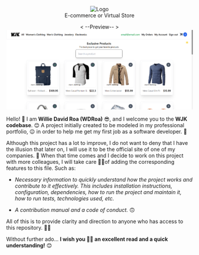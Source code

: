 <p align="center">
    <img src="https://github.com/user-attachments/assets/bd71664c-b71c-4feb-97f6-43bcdd2d71b9" alt="Logo">
    <br/>E-commerce or Virtual Store
</p>

<p align="center">
    < --Preview-- > <br/>
    <a href="https://67409c248f733cd15ae4c75b--wjk.netlify.app/" target="_blank">
        <img src="./src/assets/preview.png" alt="Preview">
    </a> 
</p>

Hello! 🙂 I am **Willie David Roa (WDRoa)** 😎, and I welcome you to the **WJK codebase**. 😊 A project initially created to be modeled in my professional portfolio, 😉 in order to help me get my first job as a software developer. 🙈

Although this project has a lot to improve, I do not want to deny that I have the illusion that later on, I will use it to be the official site of one of my companies. 🙈 When that time comes and I decide to work on this project with more colleagues, I will take care 👌🏼of adding the corresponding features to this file. Such as:

- *Necessary information to quickly understand how the project works and contribute to it effectively. This includes installation instructions, configuration, dependencies, how to run the project and maintain it, how to run tests, technologies used, etc.*

- *A contribution manual and a code of conduct.* 🙃

All of this is to provide clarity and direction to anyone who has access to this repository. 👌🏼

Without further ado… **I wish you 🙏🏼 an excellent read and a quick understanding!** 😊

